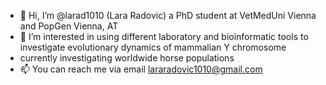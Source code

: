 - 👋 Hi, I’m @larad1010 (Lara Radovic) a PhD student at VetMedUni Vienna and PopGen Vienna, AT
- 👀 I’m interested in using different laboratory and bioinformatic tools to investigate evolutionary dynamics of mammalian Y chromosome
- currently investigating worldwide horse populations
- 📫 You can reach me via email lararadovic1010@gmail.com

<!---
larad1010/larad1010 is a ✨ special ✨ repository because its `README.md` (this file) appears on your GitHub profile.
You can click the Preview link to take a look at your changes.
--->
